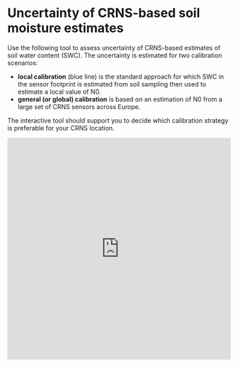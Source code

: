 # Uncertainty of CRNS-based soil moisture estimates

Use the following tool to assess uncertainty of CRNS-based estimates of soil water content (SWC).
The uncertainty is estimated for two calibration scenarios: 

- **local calibration** (blue line) is the standard approach for which SWC in the sensor footprint is estimated from soil sampling then
used to estimate a local value of N0.
- **general (or global) calibration** is based on an estimation of N0 from a large set of CRNS sensors across Europe.

The interactive tool should support you to decide which calibration strategy is preferable for your CRNS location.

<iframe src="https://cosmic-sense.github.io/local-or-global/interactive.html"
    sandbox="allow-same-origin allow-scripts"
    width="100%"
    height="500"
    scrolling="no"
    seamless="seamless"
    frameborder="0">
</iframe>

